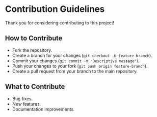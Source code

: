 # Contribution Guidelines

Thank you for considering contributing to this project!

## How to Contribute
- Fork the repository.
- Create a branch for your changes (`git checkout -b feature-branch`).
- Commit your changes (`git commit -m "Descriptive message"`).
- Push your changes to your fork (`git push origin feature-branch`).
- Create a pull request from your branch to the main repository.

## What to Contribute
- Bug fixes.
- New features.
- Documentation improvements.
